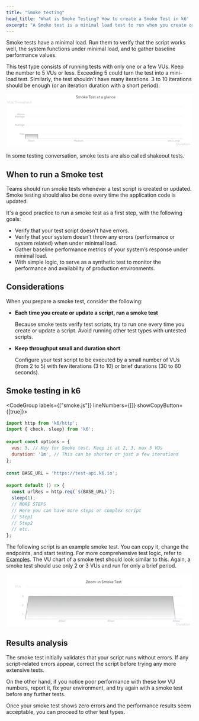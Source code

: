 ```yaml
---
title: "Smoke testing"
head_title: 'What is Smoke Testing? How to create a Smoke Test in k6'
excerpt: "A Smoke test is a minimal load test to run when you create or modify a script."
---
```


Smoke tests have a minimal load.
Run them to verify that the script works well, the system functions under minimal load, and to gather baseline performance values.

This test type consists of running tests with only one or a few VUs. Keep the number to 5 VUs or less.
Exceeding 5 could turn the test into a mini-load test.
Similarly, the test shouldn't have many iterations. 3 to 10 iterations should be enough (or an iteration duration with a short period).

![Overview of a smoke test](images/chart-smoke-test-overview.png)

In some testing conversation, smoke tests are also called shakeout tests.

## When to run a Smoke test

Teams should run smoke tests whenever a test script is created or updated. Smoke testing should also be done every time the application code is updated.

It's a good practice to run a smoke test as a first step, with the following goals: 

- Verify that your test script doesn't have errors.
- Verify that your system doesn't throw any errors (performance or system related) when under minimal load.
- Gather baseline performance metrics of your system’s response under minimal load.
- With simple logic, to serve as a synthetic test to monitor the performance and availability of production environments.

## Considerations 

When you prepare a smoke test, consider the following:


- **Each time you create or update a script, run a smoke test**

  Because smoke tests verify test scripts, try to run one every time you create or update a script. Avoid running other test types with untested scripts.

- **Keep throughput small and duration short**
  
  Configure your test script to be executed by a small number of VUs (from 2 to 5) with few iterations (3 to 10) or brief durations (30 to 60 seconds).

## Smoke testing in k6

<CodeGroup labels={["smoke.js"]} lineNumbers={[]} showCopyButton={[true]}>

```javascript
import http from 'k6/http';
import { check, sleep} from 'k6';

export const options = {
  vus: 3, // Key for Smoke test. Keep it at 2, 3, max 5 VUs
  duration: '1m', // This can be shorter or just a few iterations
};

const BASE_URL = 'https://test-api.k6.io';

export default () => {
  const urlRes = http.req(`${BASE_URL}`);
  sleep(1);
  // MORE STEPS
  // Here you can have more steps or complex script
  // Step1
  // Step2
  // etc.
};

```

</CodeGroup>


The following script is an example smoke test. You can copy it, change the endpoints, and start testing. For more comprehensive test logic, refer to [Examples](/examples).
The VU chart of a smoke test should look similar to this. Again, a smoke test should use only 2 or 3 VUs and run for only a brief period.

![The shape of the smoke test as configured in the preceding script](images/chart-smoke-test-k6-script-example.png)

## Results analysis

The smoke test initially validates that your script runs without errors. If any script-related errors appear, correct the script before trying any more extensive tests.

On the other hand, if you notice poor performance with these low VU numbers, report it, fix your environment, and try again with a smoke test before any further tests.

Once your smoke test shows zero errors and the performance results seem acceptable, you can proceed to other test types.

